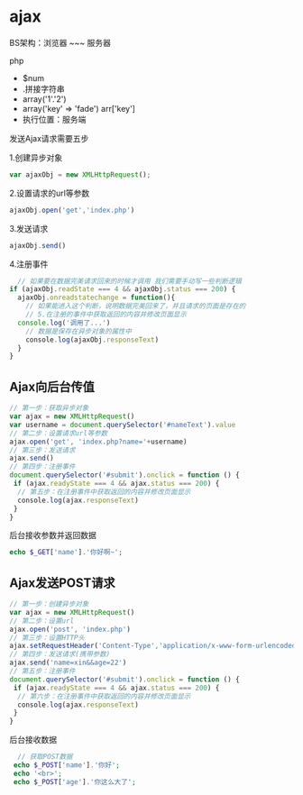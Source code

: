 # ajax

BS架构：浏览器 ~~~ 服务器

php

- $num
- .拼接字符串
- array('1'.'2')
- array('key' => 'fade') arr['key']
- 执行位置：服务端

发送Ajax请求需要五步

1.创建异步对象

```js
var ajaxObj = new XMLHttpRequest();
```

2.设置请求的url等参数

```js
ajaxObj.open('get','index.php')
```

3.发送请求

```js
ajaxObj.send()
```

4.注册事件

```js
  // 如果要在数据完美请求回来的时候才调用 我们需要手动写一些判断逻辑
if (ajaxObj.readState === 4 && ajaxObj.status === 200) {
  ajaxObj.onreadstatechange = function(){
    // 如果能进入这个判断，说明数据完美回来了，并且请求的页面是存在的
    // 5.在注册的事件中获取返回的内容并修改页面显示
  console.log('调用了...')
    // 数据是保存在异步对象的属性中
    console.log(ajaxObj.responseText)
  }
}
```

## Ajax向后台传值

```js
// 第一步：获取异步对象
var ajax = new XMLHttpRequest()
var username = document.querySelector('#nameText').value
// 第二步：设置请求url等参数
ajax.open('get', 'index.php?name='+username)
// 第三步：发送请求
ajax.send()
// 第四步：注册事件
document.querySelector('#submit').onclick = function () {
 if (ajax.readyState === 4 && ajax.status === 200) {
  // 第五步：在注册事件中获取返回的内容并修改页面显示
  console.log(ajax.responseText)
 }
}
```

后台接收参数并返回数据

```php
echo $_GET['name'].'你好啊~';
```

## Ajax发送POST请求

```js
// 第一步：创建异步对象
var ajax = new XMLHttpRequest()
// 第二步：设置url
ajax.open('post', 'index.php')
// 第三步：设置HTTP头
ajax.setRequestHeader('Content-Type','application/x-www-form-urlencoded')
// 第四步：发送请求(携带参数)
ajax.send('name=xin&&age=22')
// 第五步：注册事件
document.querySelector('#submit').onclick = function () {
 if (ajax.readyState === 4 && ajax.status === 200) {
  // 第六步：在注册事件中获取返回的内容并修改页面显示
  console.log(ajax.responseText)
 }
}
```

后台接收数据

```php
  // 获取POST数据
 echo $_POST['name'].'你好';
 echo '<br>';
 echo $_POST['age'].'你这么大了';
```



